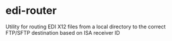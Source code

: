 # edi-router
Utility for routing EDI X12 files from a local directory to the correct FTP/SFTP destination based on ISA receiver ID
